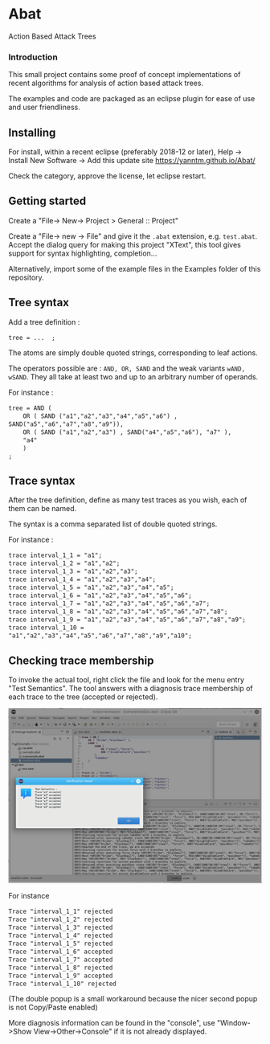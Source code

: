 # Abat
Action Based Attack Trees

### Introduction

This small project contains some proof of concept implementations of recent algorithms for analysis of action based attack trees.

The examples and code are packaged as an eclipse plugin for ease of use and user friendliness.

## Installing

For install, within a recent eclipse (preferably 2018-12 or later), 
Help -> Install New Software -> Add this update site https://yanntm.github.io/Abat/

Check the category, approve the license, let eclipse restart.

## Getting started

Create a "File-> New-> Project > General :: Project"

Create a "File-> new -> File" and give it the `.abat` extension, e.g. `test.abat`.
Accept the dialog query for making this project "XText", this tool gives support for syntax highlighting, completion...

Alternatively, import some of the example files in the Examples folder of this repository.

## Tree syntax

Add a tree definition :

```
tree = ...  ;
```

The atoms are simply double quoted strings, corresponding to leaf actions.

The operators possible are : `AND, OR, SAND` and the weak variants `wAND, wSAND`.
They all take at least two and up to an arbitrary number of operands.

For instance :

```
tree = AND (
	OR ( SAND ("a1","a2","a3","a4","a5","a6") , SAND("a5","a6","a7","a8","a9")),
	OR ( SAND ("a1","a2","a3") , SAND("a4","a5","a6"), "a7" ),
	"a4"
	)
;
```

## Trace syntax

After the tree definition, define as many test traces as you wish, each of them can be named.

The syntax is a comma separated list of double quoted strings.

For instance :

```
trace interval_1_1 = "a1";
trace interval_1_2 = "a1","a2";
trace interval_1_3 = "a1","a2","a3";
trace interval_1_4 = "a1","a2","a3","a4";
trace interval_1_5 = "a1","a2","a3","a4","a5";
trace interval_1_6 = "a1","a2","a3","a4","a5","a6";
trace interval_1_7 = "a1","a2","a3","a4","a5","a6","a7";
trace interval_1_8 = "a1","a2","a3","a4","a5","a6","a7","a8";
trace interval_1_9 = "a1","a2","a3","a4","a5","a6","a7","a8","a9";
trace interval_1_10 = "a1","a2","a3","a4","a5","a6","a7","a8","a9","a10";
```

## Checking trace membership

To invoke the actual tool, right click the file and look for the menu entry "Test Semantics".
The tool answers with a diagnosis trace membership of each trace to the tree (accepted or rejected).

![screenshot](https://raw.githubusercontent.com/yanntm/Abat/master/img/screen1.png)

For instance 

```
Trace "interval_1_1" rejected 
Trace "interval_1_2" rejected 
Trace "interval_1_3" rejected 
Trace "interval_1_4" rejected 
Trace "interval_1_5" rejected 
Trace "interval_1_6" accepted 
Trace "interval_1_7" accepted 
Trace "interval_1_8" rejected 
Trace "interval_1_9" accepted 
Trace "interval_1_10" rejected 
```

(The double popup is a small workaround because the nicer second popup is not Copy/Paste enabled)

More diagnosis information can be found in the "console", use "Window->Show View->Other->Console" if it is not already displayed.

